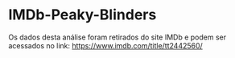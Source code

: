 # IMDb-Peaky-Blinders
Os dados desta análise foram retirados do site IMDb e podem ser acessados no link: https://www.imdb.com/title/tt2442560/
